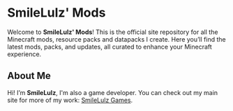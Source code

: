 # SmileLulz' Mods

Welcome to **SmileLulz' Mods**! This is the official site repository for all the Minecraft mods, resource packs and datapacks I create. Here you’ll find the latest mods, packs, and updates, all curated to enhance your Minecraft experience.

## About Me

Hi! I’m **SmileLulz**, I'm also a game developer. You can check out my main site for more of my work: [SmileLulz Games](https://smilelulz.com).
